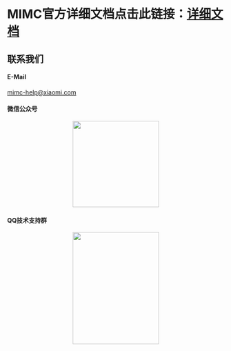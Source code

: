 # MIMC官方详细文档点击此链接：[详细文档](https://admin.mimc.chat.xiaomi.net/docs/0406-cpp.html)

## 联系我们

#### E-Mail

mimc-help@xiaomi.com

#### 微信公众号

<div align="center"><img width="200" height="200" src="https://admin.mimc.chat.xiaomi.net/docs/img-folder/MIMC-Official-Accounts.jpg"/></div>

#### QQ技术支持群

<div align="center"><img width="200" height="260" src="https://admin.mimc.chat.xiaomi.net/docs/img-folder/MIMC-QQGroup2.jpeg"/></div>
